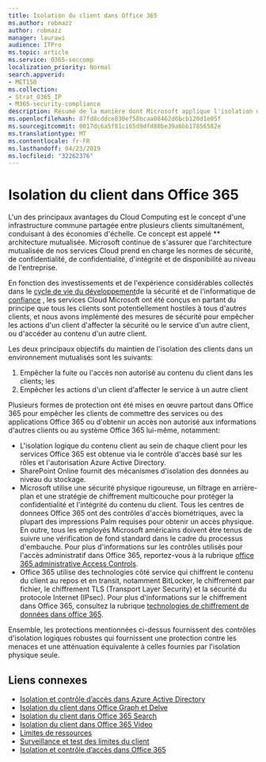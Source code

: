```yaml
---
title: Isolation du client dans Office 365
ms.author: robmazz
author: robmazz
manager: laurawi
audience: ITPro
ms.topic: article
ms.service: O365-seccomp
localization_priority: Normal
search.appverid:
- MET150
ms.collection:
- Strat_O365_IP
- M365-security-compliance
description: Résumé de la manière dont Microsoft applique l'isolation du client pour Office 365.
ms.openlocfilehash: 87fd8cddce830ef58bcaa08462d6bcb120d1e05f
ms.sourcegitcommit: 0017dc6a5f81c165d9dfd88be39a6bb17856582e
ms.translationtype: MT
ms.contentlocale: fr-FR
ms.lasthandoff: 04/23/2019
ms.locfileid: "32262376"
---
```

# <a name="tenant-isolation-in-office-365"></a>Isolation du client dans Office 365

L'un des principaux avantages du Cloud Computing est le concept d'une infrastructure commune partagée entre plusieurs clients simultanément, conduisant à des économies d'échelle. Ce concept est appelé ** architecture mutualisée. Microsoft continue de s'assurer que l'architecture mutualisée de nos services Cloud prend en charge les normes de sécurité, de confidentialité, de confidentialité, d'intégrité et de disponibilité au niveau de l'entreprise.

En fonction des investissements et de l'expérience considérables collectés dans le [cycle de vie du développement](http://www.microsoft.com/security/sdl/default.aspx)de la sécurité et de l'informatique de [confiance](https://www.microsoft.com/en-us/twc/default.aspx) , les services Cloud Microsoft ont été conçus en partant du principe que tous les clients sont potentiellement hostiles à tous d'autres clients, et nous avons implémenté des mesures de sécurité pour empêcher les actions d'un client d'affecter la sécurité ou le service d'un autre client, ou d'accéder au contenu d'un autre client.

Les deux principaux objectifs du maintien de l'isolation des clients dans un environnement mutualisés sont les suivants:
1.  Empêcher la fuite ou l'accès non autorisé au contenu du client dans les clients; les
2.  Empêcher les actions d'un client d'affecter le service à un autre client

Plusieurs formes de protection ont été mises en œuvre partout dans Office 365 pour empêcher les clients de commettre des services ou des applications Office 365 ou d'obtenir un accès non autorisé aux informations d'autres clients ou au système Office 365 lui-même, notamment:
- L'isolation logique du contenu client au sein de chaque client pour les services Office 365 est obtenue via le contrôle d'accès basé sur les rôles et l'autorisation Azure Active Directory.
- SharePoint Online fournit des mécanismes d'isolation des données au niveau du stockage.
- Microsoft utilise une sécurité physique rigoureuse, un filtrage en arrière-plan et une stratégie de chiffrement multicouche pour protéger la confidentialité et l'intégrité du contenu du client. Tous les centres de donnees Office 365 ont des contrôles d'accès biométriques, avec la plupart des impressions Palm requises pour obtenir un accès physique. En outre, tous les employés Microsoft américains doivent être tenus de suivre une vérification de fond standard dans le cadre du processus d'embauche. Pour plus d'informations sur les contrôles utilisés pour l'accès administratif dans Office 365, reportez-vous à la rubrique [office 365 administrative Access Controls](office-365-administrative-access-controls-overview.md).
- Office 365 utilise des technologies côté service qui chiffrent le contenu du client au repos et en transit, notamment BitLocker, le chiffrement par fichier, le chiffrement TLS (Transport Layer Security) et la sécurité du protocole Internet (IPsec). Pour plus d'informations sur le chiffrement dans Office 365, consultez la rubrique [technologies de chiffrement de données dans office 365](office-365-encryption-in-the-microsoft-cloud-overview.md).

Ensemble, les protections mentionnées ci-dessus fournissent des contrôles d'isolation logiques robustes qui fournissent une protection contre les menaces et une atténuation équivalente à celles fournies par l'isolation physique seule.

## <a name="related-links"></a>Liens connexes
- [Isolation et contrôle d’accès dans Azure Active Directory](office-365-isolation-in-azure-active-directory.md)
- [Isolation du client dans Office Graph et Delve](office-365-isolation-in-graph-and-delve.md)
- [Isolation du client dans Office 365 Search](office-365-isolation-in-office-365-search.md)
- [Isolation du client dans Office 365 Video](office-365-isolation-in-office-365-video.md)
- [Limites de ressources](office-365-resource-limits.md)
- [Surveillance et test des limites du client](office-365-monitoring-and-testing.md)
- [Isolation et contrôle d’accès dans Office 365](office-365-isolation-in-office-365.md)